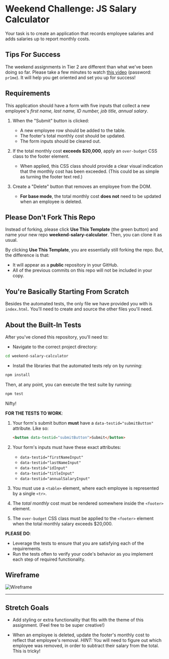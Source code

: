 # Weekend Challenge: JS Salary Calculator

Your task is to create an application that records employee salaries and adds salaries up to report monthly costs.

## Tips For Success

The weekend assignments in Tier 2 are different than what we've been doing so far.  Please take a few minutes to watch [this video](https://vimeo.com/manage/videos/892049929) (password: `pr1me`). It will help you get oriented and set you up for success!

## Requirements

This application should have a form with five inputs that collect a new employee's *first name, last name, ID number, job title, annual salary*.

1. When the "Submit" button is clicked:
   * A new employee row should be added to the table.
   * The footer's total monthly cost should be updated.
   * The form inputs should be cleared out.

2. If the total monthly cost **exceeds $20,000**, apply an `over-budget` CSS class to the footer element.
    * When applied, this CSS class should provide a clear visual indication that the monthly cost has been exceeded. (This could be as simple as turning the footer text red.)

3. Create a "Delete" button that removes an employee from the DOM.
    * **For base mode**, the total monthly cost **does not** need to be updated when an employee is deleted.

## Please Don't Fork This Repo

Instead of forking, please click **Use This Template** (the green button) and name your new repo **weekend-salary-calculator**. Then, you can clone it as usual.

By clicking **Use This Template**, you are essentially still forking the repo. But, the difference is that:

* It will appear as a **public** repository in your GitHub.
* All of the previous commits on this repo will not be included in your copy.

## You're Basically Starting From Scratch

Besides the automated tests, the only file we have provided you with is `index.html`. You'll need to create and source the other files you'll need.

## About the Built-In Tests

After you've cloned this repository, you'll need to:

* Navigate to the correct project directory:

```sh
cd weekend-salary-calculator
```

* Install the libraries that the automated tests rely on by running:

```sh
npm install
```

Then, at any point, you can execute the test suite by running:

```sh
npm test
```

Nifty!

**FOR THE TESTS TO WORK**:

1. Your form's submit button **must** have a `data-testid="submitButton"` attribute. Like so:

    ```html
    <button data-testid="submitButton">Submit</button>
    ```

2. Your form's inputs must have these exact attributes:
   * `data-testid="firstNameInput"`
   * `data-testid="lastNameInput"`
   * `data-testid="idInput"`
   * `data-testid="titleInput"`
   * `data-testid="annualSalaryInput"`
3. You must use a `<table>` element, where each employee is represented by a single `<tr>`.
4. The *total monthly* cost must be rendered somewhere inside the `<footer>` element.
5. The `over-budget` CSS class must be applied to the `<footer>` element when the total monthly salary exceeds $20,000.

**PLEASE DO**:

* Leverage the tests to ensure that you are satisfying each of the requirements.
* Run the tests often to verify your code's behavior as you implement each step of required functionality.

## Wireframe

![Wireframe](salary-calc-wireframe.png)

---

## Stretch Goals

* Add styling or extra functionality that fits with the theme of this assignment. (Feel free to be super creative!)

* When an employee is deleted, update the footer's monthly cost to reflect that employee's removal. *HINT:* You will need to figure out which employee was removed, in order to subtract their salary from the total. This is tricky!
